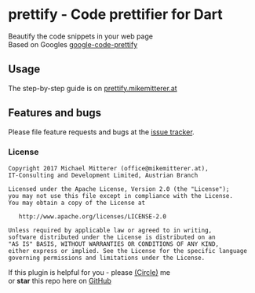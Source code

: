 # prettify - Code prettifier for Dart 
Beautify the code snippets in your web page  
Based on Googles [google-code-prettify][google-code]  

## Usage

The step-by-step guide is on [prettify.mikemitterer.at][usage]

## Features and bugs

Please file feature requests and bugs at the [issue tracker][tracker].

### License

    Copyright 2017 Michael Mitterer (office@mikemitterer.at),
    IT-Consulting and Development Limited, Austrian Branch

    Licensed under the Apache License, Version 2.0 (the "License");
    you may not use this file except in compliance with the License.
    You may obtain a copy of the License at

       http://www.apache.org/licenses/LICENSE-2.0

    Unless required by applicable law or agreed to in writing,
    software distributed under the License is distributed on an
    "AS IS" BASIS, WITHOUT WARRANTIES OR CONDITIONS OF ANY KIND,
    either express or implied. See the License for the specific language
    governing permissions and limitations under the License.
    
If this plugin is helpful for you - please [(Circle)](http://gplus.mikemitterer.at/) me  
or **star** this repo here on [GitHub][github]

[tracker]: https://github.com/MikeMitterer/dart-prettify/issues
[google-code]: https://code.google.com/p/google-code-prettify/
[usage]: http://prettify.mikemitterer.at/usage/
[github]: https://github.com/MikeMitterer/dart-prettify